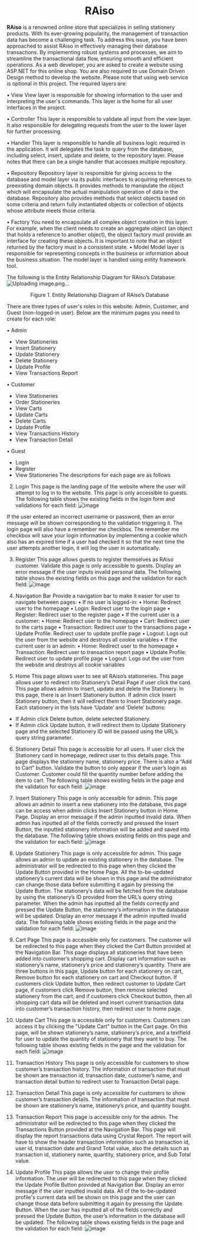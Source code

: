 <h1 align="center">RAiso</h1>

**RAiso** is a renowned online store that specializes in selling stationery products. With its ever-growing popularity, the management of transaction data has become a challenging task. To address this issue, you have been approached to assist RAiso in effectively managing their database transactions. By implementing robust systems and processes, we aim to streamline the transactional data flow, ensuring smooth and efficient operations. 
As a web developer, you are asked to create a website using ASP.NET for this online shop. You are also required to use Domain Driven Design method to develop the website. Please note that using web service is optional in this project. The required layers are:

•	View
View layer is responsible for showing information to the user and interpreting the user's commands. This layer is the home for all user interfaces in the project.

•	Controller
This layer is responsible to validate all input from the view layer. It also responsible for delegating requests from the user to the lower layer for further processing.

•	Handler
This layer is responsible to handle all business logic required in the application. It will delegates the task to query from the database, including select, insert, update and delete, to the repository layer. Please notes that there can be a single handler that accesses multiple repository.  

•	Repository
Repository layer is responsible for giving access to the database and model layer via its public interfaces to acquiring references to preexisting domain objects. It provides methods to manipulate the object which will encapsulate the actual manipulation operation of data in the database. Repository also provides methods that select objects based on some criteria and return fully instantiated objects or collection of objects whose attribute meets those criteria.

•	Factory
You need to encapsulate all complex object creation in this layer. For example, when the client needs to create an aggregate object (an object that holds a reference to another object), the object factory must provide an interface for creating these objects. It is important to note that an object returned by the factory must in a consistent state.
•	Model
Model layer is responsible for representing concepts in the business or information about the business situation. The model layer is handled using entity framework tool.

The following is the Entity Relationship Diagram for RAiso’s Database:
![Uploading image.png…]()


<p align="center">Figure 1. Entity Relationship Diagram of RAiso’s Database</p>

There are three types of user's roles in this website: Admin, Customer, and Guest (non-logged-in user). Below are the minimum pages you need to create for each role:

•	Admin
- View Stationeries
-	Insert Stationery
-	Update Stationery
-	Delete Stationery
-	Update Profile
-	View Transactions Report

•	Customer
-	View Stationeries
-	Order Stationeries
-	View Carts
-	Update Carts
-	Delete Carts
-	Update Profile
-	View Transactions History
-	View Transaction Detail

•	Guest
-	Login
-	Register
-	View Stationeries
The descriptions for each page are as follows

2.	Login
This page is the landing page of the website where the user will attempt to log in to the website. This page is only accessible to guests. 
The following table shows the existing fields in the login form and validations for each field:
![image](https://github.com/kyl464/psd-project-lab/assets/74804053/f3042b9e-61b8-49af-8451-aee3361a70f2)

If the user entered an incorrect username or password, then an error message will be shown corresponding to the validation triggering it. The login page will also have a remember me checkbox. The remember me checkbox will save your login information by implementing a cookie which also has an expired time if a user had checked it so that the next time the user attempts another login, it will log the user in automatically.

3.	Register
This page allows guests to register themselves as RAiso customer. Validate this page is only accessible to guests. Display an error message if the user inputs invalid personal data. The following table shows the existing fields on this page and the validation for each field:
![image](https://github.com/kyl464/psd-project-lab/assets/74804053/4000e3b6-3036-410f-a880-436fed03c6c7)

5.	Navigation Bar
Provide a navigation bar to make it easier for user to navigate between pages:
•	If no user is logged-in:
•	Home: Redirect user to the homepage
•	Login: Redirect user to the login page
•	Register: Redirect user to the register page
•	If the current user is a customer:
•	Home: Redirect user to the homepage
•	Cart: Redirect user to the carts page
•	Transaction: Redirect user to the transactions page
•	Update Profile: Redirect user to update profile page
•	Logout: Logs out the user from the website and destroys all cookie variables
•	If the current user is an admin:
•	Home: Redirect user to the homepage
•	Transaction: Redirect user to transaction report page
•	Update Profile: Redirect user to update profile page
•	Logout: Logs out the user from the website and destroys all cookie variables

6.	Home
This page allows user to see all RAiso’s stationeries. This page allows user to redirect into Stationery’s Detail Page if user click the card. This page allows admin to insert, update and delete the Stationery. In this page, there is an Insert Stationery button. If admin click Insert Stationery button, then it will redirect them to Insert Stationery page.
Each stationery in the lists have ‘Update’ and ‘Delete’ buttons:
-	If Admin click Delete button, delete selected Stationery.
-	If Admin click Update button, it will redirect them to Update Stationery page and the selected Stationery ID will be passed using the URL’s query string parameter. 

6.	Stationery Detail
This page is accessible for all users. If user click the Stationery card in homepage, redirect user to this details page. This page displays the stationery name, stationery price. There is also a “Add to Cart” button. Validate the button to only appear if the user’s login as Customer. Customer could fill the quantity number before adding the item to cart.
The following table shows existing fields in the page and the validation for each field:
![image](https://github.com/kyl464/psd-project-lab/assets/74804053/f66808f2-a0db-47ce-84b2-a2514479b54c)

7.	Insert Stationery
This page is only accessible for admin. This page allows an admin to insert a new stationery into the database, this page can be access when admin clicks Insert Stationery button in Home Page. Display an error message if the admin inputted invalid data. When admin has inputted all of the fields correctly and pressed the Insert Button, the inputted stationery information will be added and saved into the database. The following table shows existing fields on this page and the validation for each field:
![image](https://github.com/kyl464/psd-project-lab/assets/74804053/5d1b5e0e-e343-407e-a9f5-d7fc338f841e)

8.	Update Stationery
This page is only accessible for admin. This page allows an admin to update an existing stationery in the database. The administrator will be redirected to this page when they clicked the Update Button provided in the Home Page. All the to-be-updated stationery’s current data will be shown in this page and the administrator can change those data before submitting it again by pressing the Update Button. The stationery’s data will be fetched from the database by using the stationery’s ID provided from the URL’s query string parameter. When the admin has inputted all the fields correctly and pressed the Update Button, the stationery’s information in the database will be updated. Display an error message if the admin inputted invalid data. 
The following table shows existing fields in the page and the validation for each field:
![image](https://github.com/kyl464/psd-project-lab/assets/74804053/6404a681-ae2f-4326-95c9-e4d2a8c6e085)

9.	Cart Page
This page is accessible only for customers. The customer will be redirected to this page when they clicked the Cart Button provided at the Navigation Bar. This page displays all stationeries that have been added into customer’s shopping cart. Display cart information such as stationery’s name, stationery’s price and stationery’s quantity. There are three buttons in this page, Update button for each stationery on cart, Remove button for each stationery on cart and Checkout button. If customers click Update button, then redirect customer to Update Cart page, if customers click Remove button, then remove selected stationery from the cart, and if customers click Checkout button, then all shopping cart data will be deleted and insert current transaction data into customer’s transaction history, then redirect user to home page.

10.	Update Cart
This page is accessible only for customers. Customers can access it by clicking the "Update Cart" button in the Cart page. On this page, will be shown stationery’s name, stationery’s price, and a textfield for user to update the quantity of stationery that they want to buy.
The following table shows existing fields in the page and the validation for each field:
![image](https://github.com/kyl464/psd-project-lab/assets/74804053/df396c1e-e60c-444f-99ef-3ffdbd8c9f3d)

11.	Transaction History
This page is only accessible for customers to show customer’s transaction history. The information of transaction that must be shown are transaction id, transaction date, customer’s name, and transaction detail button to redirect user to Transaction Detail page.

12.	Transaction Detail
This page is only accessible for customers to show customer’s transaction details. The information of transaction that must be shown are stationery’s name, stationery’s price, and quantity bought.

13.	Transaction Report
This page is accessible only for the admin. The administrator will be redirected to this page when they clicked the Transactions Button provided at the Navigation Bar. This page will display the report transactions data using Crystal Report. The report will have to show the header transaction information such as transaction id, user id, transaction date and Grand Total value, also the details such as transaction id, stationery name, quantity, stationery price, and Sub Total value.

14.	Update Profile
This page allows the user to change their profile information. The user will be redirected to this page when they clicked the Update Profile Button provided at Navigation Bar. Display an error message if the user inputted invalid data. All of the to-be-updated profile's current data will be shown on this page and the user can change those data before submitting it again by pressing the Update Button. When the user has inputted all of the fields correctly and pressed the Update Button, the user’s information in the database will be updated. 
The following table shows existing fields in the page and the validation for each field:
![image](https://github.com/kyl464/psd-project-lab/assets/74804053/832667e5-903c-46d5-ac66-18b4f23792b4)



